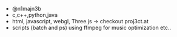 - @n1majn3b
- c,c++,python,java
- html, javascript, webgl, Three.js -> checkout proj3ct.at
- scripts (batch and ps) using ffmpeg for music optimization etc..

<!---
n1majn3b/n1majn3b is a ✨ special ✨ repository because its `README.md` (this file) appears on your GitHub profile.
You can click the Preview link to take a look at your changes.
--->
